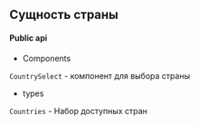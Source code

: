 ## Сущность страны

#### Public api

- Components

`CountrySelect` - компонент для выбора страны

- types

`Countries` - Набор доступных стран
